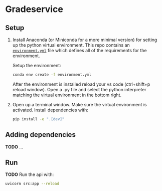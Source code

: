 # Gradeservice

## Setup

1. Install Anaconda (or Miniconda for a more minimal version) for setting up the python virtual environment.
   This repo contains an [`environment.yml`](environment.yml) file which defines all of the requirements for the environment.

   Setup the environment:

   ```sh
   conda env create -f environment.yml
   ```

   After the environment is installed reload your vs code (ctrl+shift+p reload window). Open a .py file and select the python interpreter matching the virtual environment in the bottom right.

1. Open up a terminal window. Make sure the virtual environment is activated. Install dependencies with:

   ```sh
   pip install -e ".[dev]"
   ```

## Adding dependencies

**TODO**
...

## Run

**TODO**
Run the api with:

```sh
uvicorn src:app --reload
```

